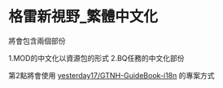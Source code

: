 # 格雷新視野_繁體中文化

將會包含兩個部份

1.MOD的中文化以資源包的形式
2.BQ任務的中文化部份

第2點將會使用 [yesterday17/GTNH-GuideBook-i18n](https://github.com/yesterday17/GTNH-GuideBook-i18n) 的專案方式

